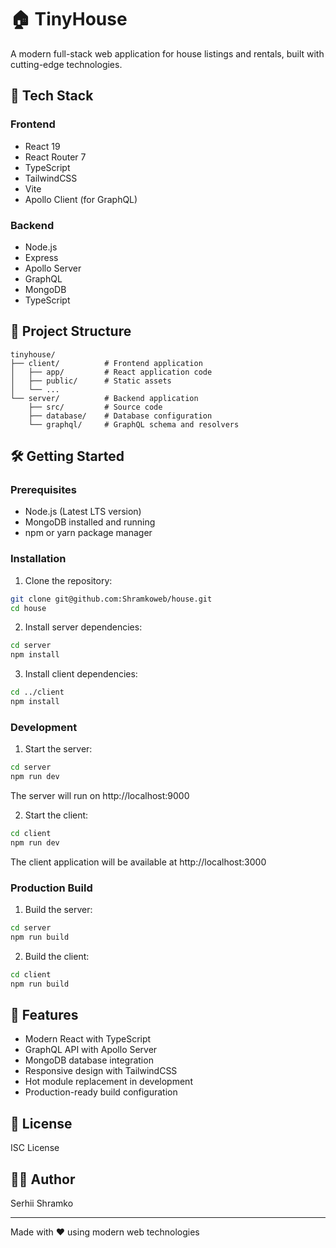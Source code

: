 # 🏠 TinyHouse

A modern full-stack web application for house listings and rentals, built with cutting-edge technologies.

## 🚀 Tech Stack

### Frontend
- React 19
- React Router 7
- TypeScript
- TailwindCSS
- Vite
- Apollo Client (for GraphQL)

### Backend
- Node.js
- Express
- Apollo Server
- GraphQL
- MongoDB
- TypeScript

## 📁 Project Structure

```
tinyhouse/
├── client/          # Frontend application
│   ├── app/         # React application code
│   ├── public/      # Static assets
│   └── ...
└── server/          # Backend application
    ├── src/         # Source code
    ├── database/    # Database configuration
    └── graphql/     # GraphQL schema and resolvers
```

## 🛠️ Getting Started

### Prerequisites
- Node.js (Latest LTS version)
- MongoDB installed and running
- npm or yarn package manager

### Installation

1. Clone the repository:
```bash
git clone git@github.com:Shramkoweb/house.git
cd house
```

2. Install server dependencies:
```bash
cd server
npm install
```

3. Install client dependencies:
```bash
cd ../client
npm install
```

### Development

1. Start the server:
```bash
cd server
npm run dev
```
The server will run on http://localhost:9000

2. Start the client:
```bash
cd client
npm run dev
```
The client application will be available at http://localhost:3000

### Production Build

1. Build the server:
```bash
cd server
npm run build
```

2. Build the client:
```bash
cd client
npm run build
```

## 🌟 Features

- Modern React with TypeScript
- GraphQL API with Apollo Server
- MongoDB database integration
- Responsive design with TailwindCSS
- Hot module replacement in development
- Production-ready build configuration

## 📝 License

ISC License

## 👨‍💻 Author

Serhii Shramko

---

Made with ❤️ using modern web technologies
